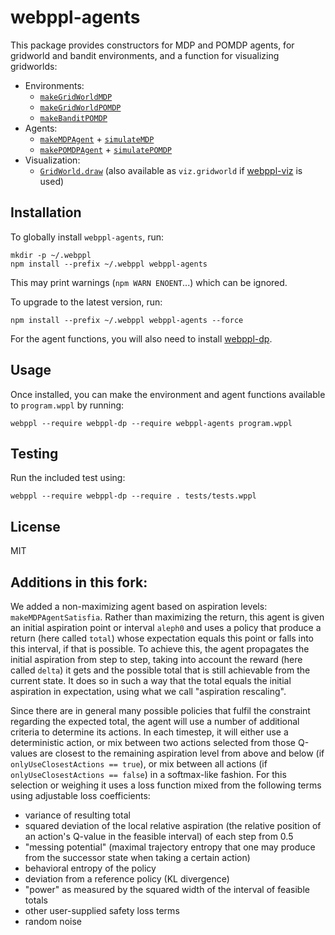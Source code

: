 # webppl-agents

This package provides constructors for MDP and POMDP agents, for gridworld and bandit environments, and a function for visualizing gridworlds:

- Environments:
  - [`makeGridWorldMDP`](https://github.com/agentmodels/webppl-agents/blob/master/src/environments/makeGridWorldMDP.wppl)
  - [`makeGridWorldPOMDP`](https://github.com/agentmodels/webppl-agents/blob/master/src/environments/makeGridWorldPOMDP.wppl)
  - [`makeBanditPOMDP`](https://github.com/agentmodels/webppl-agents/blob/master/src/environments/makeBanditPOMDP.wppl)
- Agents:
  - [`makeMDPAgent`](https://github.com/agentmodels/webppl-agents/blob/master/src/agents/makeMDPAgent.wppl) + [`simulateMDP`](https://github.com/agentmodels/webppl-agents/blob/master/src/simulation/simulateMDP.wppl)
  - [`makePOMDPAgent`](https://github.com/agentmodels/webppl-agents/blob/master/src/agents/makePOMDPAgent.wppl) + [`simulatePOMDP`](https://github.com/agentmodels/webppl-agents/blob/master/src/simulation/simulatePOMDP.wppl)
- Visualization:
  - [`GridWorld.draw`](https://github.com/agentmodels/webppl-agents/blob/master/src/visualization/gridworld.js) (also available as `viz.gridworld` if [webppl-viz](https://github.com/probmods/webppl-viz) is used)

## Installation

To globally install `webppl-agents`, run:

    mkdir -p ~/.webppl
    npm install --prefix ~/.webppl webppl-agents

This may print warnings (`npm WARN ENOENT`...) which can be ignored.

To upgrade to the latest version, run:

    npm install --prefix ~/.webppl webppl-agents --force

For the agent functions, you will also need to install [webppl-dp](https://github.com/stuhlmueller/webppl-dp).

## Usage

Once installed, you can make the environment and agent functions available to `program.wppl` by running:

    webppl --require webppl-dp --require webppl-agents program.wppl

## Testing

Run the included test using:

    webppl --require webppl-dp --require . tests/tests.wppl

## License

MIT

## Additions in this fork:

We added a non-maximizing agent based on aspiration levels: `makeMDPAgentSatisfia`.
Rather than maximizing the return, this agent is given an initial aspiration point or interval `aleph0` and uses a policy that produce a return (here called `total`) whose expectation equals this point or falls into this interval, if that is possible.
To achieve this, the agent propagates the initial aspiration from step to step, taking into account the reward (here called `delta`) it gets and the possible total that is still achievable from the current state. It does so in such a way that the total equals the initial aspiration in expectation, using what we call "aspiration rescaling". 

Since there are in general many possible policies that fulfil the constraint regarding the expected total, the agent will use a number of additional criteria to determine its actions.
In each timestep, it will either use a deterministic action, or mix between two actions selected from those Q-values are closest to the remaining aspiration level from above and below (if `onlyUseClosestActions == true`), or mix between all actions (if `onlyUseClosestActions == false`) in a softmax-like fashion. For this selection or weighing it uses a loss function mixed from  the following terms using adjustable loss coefficients:
- variance of resulting total
- squared deviation of the local relative aspiration (the relative position of an action's Q-value in the feasible interval) of each step from 0.5
- "messing potential" (maximal trajectory entropy that one may produce from the successor state when taking a certain action)
- behavioral entropy of the policy
- deviation from a reference policy (KL divergence)
- "power" as measured by the squared width of the interval of feasible totals
- other user-supplied safety loss terms
- random noise

